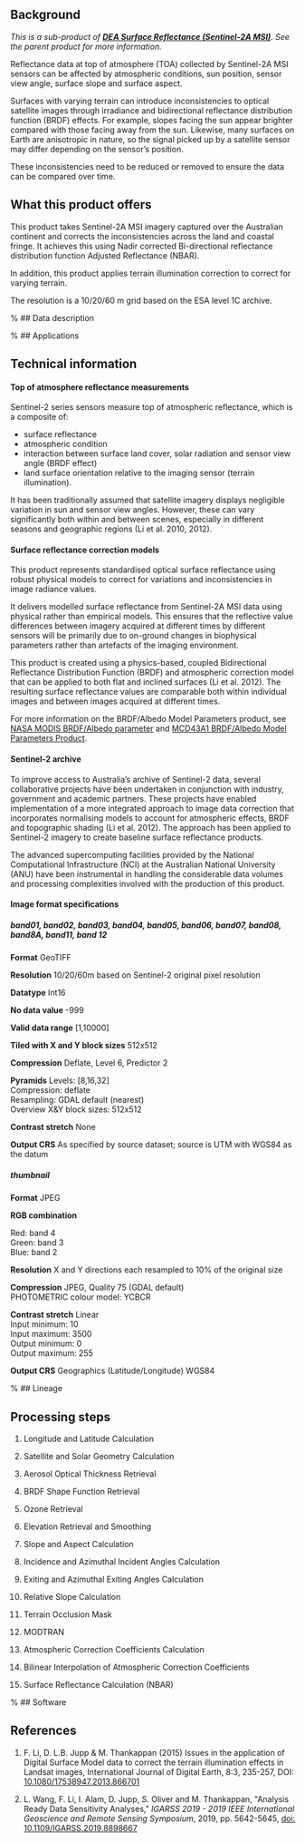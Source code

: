 ## Background

*This is a sub-product of [**DEA Surface Reflectance (Sentinel-2A MSI)**](https://cmi.ga.gov.au/data-products/dea/683/dea-surface-reflectance-sentinel-2a-msi). See the parent product for more information.*

Reflectance data at top of atmosphere (TOA) collected by Sentinel-2A MSI sensors can be affected by atmospheric conditions, sun position, sensor view angle, surface slope and surface aspect.

Surfaces with varying terrain can introduce inconsistencies to optical satellite images through irradiance and bidirectional reflectance distribution function (BRDF) effects. For example, slopes facing the sun appear brighter compared with those facing away from the sun. Likewise, many surfaces on Earth are anisotropic in nature, so the signal picked up by a satellite sensor may differ depending on the sensor’s position.

These inconsistencies need to be reduced or removed to ensure the data can be compared over time.

## What this product offers

This product takes Sentinel-2A MSI imagery captured over the Australian continent and corrects the inconsistencies across the land and coastal fringe. It achieves this using Nadir corrected Bi-directional reflectance distribution function Adjusted Reflectance (NBAR).

In addition, this product applies terrain illumination correction to correct for varying terrain.

The resolution is a 10/20/60 m grid based on the ESA level 1C archive.

% ## Data description

% ## Applications

## Technical information

#### Top of atmosphere reflectance measurements

Sentinel-2 series sensors measure top of atmospheric reflectance, which is a composite of:

* surface reflectance
* atmospheric condition
* interaction between surface land cover, solar radiation and sensor view angle (BRDF effect)
* land surface orientation relative to the imaging sensor (terrain illumination).

It has been traditionally assumed that satellite imagery displays negligible variation in sun and sensor view angles. However, these can vary significantly both within and between scenes, especially in different seasons and geographic regions (Li et al. 2010, 2012).

#### Surface reflectance correction models

This product represents standardised optical surface reflectance using robust physical models to correct for variations and inconsistencies in image radiance values.

It delivers modelled surface reflectance from Sentinel-2A MSI data using physical rather than empirical models. This ensures that the reflective value differences between imagery acquired at different times by different sensors will be primarily due to on-ground changes in biophysical parameters rather than artefacts of the imaging environment.

This product is created using a physics-based, coupled Bidirectional Reflectance Distribution Function (BRDF) and atmospheric correction model that can be applied to both flat and inclined surfaces (Li et al. 2012). The resulting surface reflectance values are comparable both within individual images and between images acquired at different times.

For more information on the BRDF/Albedo Model Parameters product, see [NASA MODIS BRDF/Albedo parameter](https://modis.gsfc.nasa.gov/data/dataprod/mod43.php) and [MCD43A1 BRDF/Albedo Model Parameters Product](https://www.umb.edu/spectralmass/v006/mcd43a1-brdf-albedo-model-parameters-product/).

#### Sentinel-2 archive

To improve access to Australia’s archive of Sentinel-2 data, several collaborative projects have been undertaken in conjunction with industry, government and academic partners. These projects have enabled implementation of a more integrated approach to image data correction that incorporates normalising models to account for atmospheric effects, BRDF and topographic shading (Li et al. 2012). The approach has been applied to Sentinel-2 imagery to create baseline surface reflectance products.

The advanced supercomputing facilities provided by the National Computational Infrastructure (NCI) at the Australian National University (ANU) have been instrumental in handling the considerable data volumes and processing complexities involved with the production of this product.

#### Image format specifications

##### ***band01, band02, band03, band04, band05, band06, band07, band08, band8A, band11, band 12***

**Format** GeoTIFF

**Resolution** 10/20/60m based on Sentinel-2 original pixel resolution

**Datatype** Int16

**No data value** \-999

**Valid data range** \[1,10000\]

**Tiled with X and Y block sizes** 512x512

**Compression** Deflate, Level 6, Predictor 2

**Pyramids** Levels: \[8,16,32\]  
Compression: deflate  
Resampling: GDAL default (nearest)  
Overview X&Y block sizes: 512x512

**Contrast stretch** None

**Output CRS** As specified by source dataset; source is UTM with WGS84 as the datum

##### ***thumbnail***

**Format** JPEG

**RGB combination** 

Red: band 4  
Green: band 3  
Blue: band 2

**Resolution** X and Y directions each resampled to 10% of the original size

**Compression** JPEG, Quality 75 (GDAL default)  
PHOTOMETRIC colour model: YCBCR

**Contrast stretch** Linear  
Input minimum: 10  
Input maximum: 3500  
Output minimum: 0  
Output maximum: 255

**Output CRS** Geographics (Latitude/Longitude) WGS84

% ## Lineage

## Processing steps

1. Longitude and Latitude Calculation

1. Satellite and Solar Geometry Calculation

1. Aerosol Optical Thickness Retrieval

1. BRDF Shape Function Retrieval

1. Ozone Retrieval

1. Elevation Retrieval and Smoothing

1. Slope and Aspect Calculation

1. Incidence and Azimuthal Incident Angles Calculation

1. Exiting and Azimuthal Exiting Angles Calculation

1. Relative Slope Calculation

1. Terrain Occlusion Mask

1. MODTRAN

1. Atmospheric Correction Coefficients Calculation

1. Bilinear Interpolation of Atmospheric Correction Coefficients

1. Surface Reflectance Calculation (NBAR)

% ## Software

## References

1. F. Li, D. L.B. Jupp & M. Thankappan (2015) Issues in the application of Digital Surface Model data to correct the terrain illumination effects in Landsat images, International Journal of Digital Earth, 8:3, 235-257, DOI: [10.1080/17538947.2013.866701](https://doi.org/10.1080/17538947.2013.866701)

2. L. Wang, F. Li, I. Alam, D. Jupp, S. Oliver and M. Thankappan, "Analysis Ready Data Sensitivity Analyses," *IGARSS 2019 - 2019 IEEE International Geoscience and Remote Sensing Symposium*, 2019, pp. 5642-5645, [doi: 10.1109/IGARSS.2019.8898667](https://ieeexplore.ieee.org/abstract/document/8898667)

